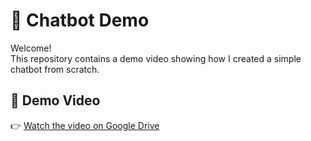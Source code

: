 # 🤖 Chatbot Demo

Welcome!  
This repository contains a demo video showing how I created a simple chatbot from scratch.

## 🎥 Demo Video

👉 [Watch the video on Google Drive](https://drive.google.com/file/d/1wFGlg39Rcq3nT9L7WLvTWcA81HOrmZr1/view?usp=drivesdk)
